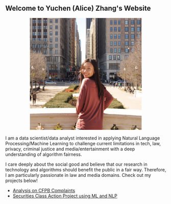 ## Welcome to Yuchen (Alice) Zhang's Website

<p align="center">
  <img src="./images/profile-pic.jpg" class="inline" width="350px" height="350px"/>
</p>

I am a data scientist/data analyst interested in applying Natural Language Processing/Machine Learning to challenge current limitations in tech, law, privacy, criminal justice and media/entertainment with a deep understanding of algorithm fairness.

I care deeply about the social good and believe that our research in technology and algorithms should benefit the public in a fair way. Therefore, I am particularly passionate in law and media domains. Check out my projects below!

- [Analysis on CFPB Complaints](https://github.com/zycalice/cfpb-complaints)
- [Securities Class Action Project using ML and NLP](https://github.com/zycalice/class-action)
